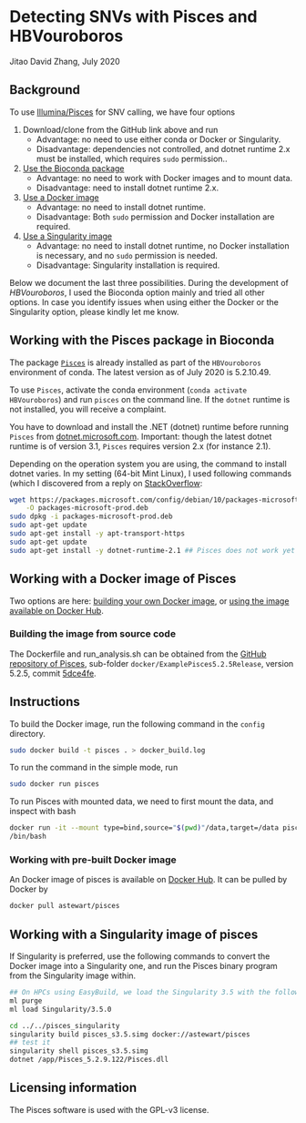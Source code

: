 Detecting SNVs with Pisces and HBVouroboros
=====
Jitao David Zhang, July 2020

## Background

To use [Illumina/Pisces](https://github.com/Illumina/Pisces/) for SNV calling, we have four options

1. Download/clone from the GitHub link above and run
   * Advantage: no need to use either conda or Docker or Singularity.
   * Disadvantage: dependencies not controlled, and dotnet runtime 2.x must be
       installed, which requires `sudo` permission..
1. [Use the Bioconda package](#working-with-the-pisces-package-in-bioconda)
   * Advantage: no need to work with Docker images and to mount data.
   * Disadvantage: need to install dotnet runtime 2.x.
1. [Use a Docker image](#working-with-a-docker-image-of-pisces)
   * Advantage: no need to install dotnet runtime.
   * Disadvantage: Both `sudo` permission and Docker installation are required.
1. [Use a Singularity image](#working-with-a-singularity-image-of-pisces)
   * Advantage: no need to install dotnet runtime, no Docker installation is
       necessary, and no `sudo` permission is needed.
   * Disadvantage: Singularity installation is required.

Below we document the last three possibilities. During the development of
*HBVouroboros*, I used the Bioconda option mainly and tried all other options. In case you identify issues when
using either the Docker or the Singularity option, please kindly let me know.

## Working with the Pisces package in Bioconda

The package [`Pisces`](https://anaconda.org/bioconda/pisces) is already
installed as part of the `HBVouroboros` environment of conda. The latest version
as of July 2020 is 5.2.10.49.

To use `Pisces`, activate the conda environment (`conda activate HBVouroboros`)
and run `pisces` on the command line. If the `dotnet` runtime is not installed,
you will receive a complaint.

You have to download and install the .NET (dotnet) runtime before running
`Pisces` from [dotnet.microsoft.com](https://dotnet.microsoft.com/download).
Important: though the latest dotnet runtime is of version 3.1, `Pisces` requires
version 2.x (for instance 2.1).

Depending on the operation system you are using, the command to install dotnet
varies. In my setting (64-bit Mint Linux), I used following commands (which I
discovered from a reply on
[StackOverflow](https://stackoverflow.com/questions/52737293/install-dotnet-core-on-linux-mint-19):

```bash
wget https://packages.microsoft.com/config/debian/10/packages-microsoft-prod.deb \
    -O packages-microsoft-prod.deb
sudo dpkg -i packages-microsoft-prod.deb
sudo apt-get update
sudo apt-get install -y apt-transport-https
sudo apt-get update
sudo apt-get install -y dotnet-runtime-2.1 ## Pisces does not work yet with 3.1
```

## Working with a Docker image of Pisces

Two options are here: [building your own Docker
image](#building-the-image-from-source-code), or [using the image available on
Docker Hub](#working-with-pre-built-Docker-image).

### Building the image from source code

The Dockerfile and run_analysis.sh can be obtained from the [GitHub repository of
Pisces](https://github.com/Illumina/Pisces/tree/master/docker/ExamplePiscesPaperAnalysis),
sub-folder `docker/ExamplePisces5.2.5Release`, version 5.2.5, commit
[5dce4fe](https://github.com/Illumina/Pisces/commit/5dce4fe7d1dc4603ca35affe258cbce14cf4ae1c).

## Instructions

To build the Docker image, run the following command in the `config` directory.

```bash
sudo docker build -t pisces . > docker_build.log
```

To run the command in the simple mode, run

```bash
sudo docker run pisces
```

To run Pisces with mounted data, we need to first mount the data, and inspect
with bash

```bash
docker run -it --mount type=bind,source="$(pwd)"/data,target=/data pisces
/bin/bash
```

### Working with pre-built Docker image

An Docker image of pisces is available on [Docker
Hub](https://hub.docker.com/r/astewart/pisces). It can be pulled by Docker by

```bash
docker pull astewart/pisces
```

## Working with a Singularity image of pisces

If Singularity is preferred, use the following commands to convert the Docker
image into a Singularity one, and run the Pisces binary program from the
Singularity image within.

```bash
## On HPCs using EasyBuild, we load the Singularity 3.5 with the following command
ml purge
ml load Singularity/3.5.0

cd ../../pisces_singularity
singularity build pisces_s3.5.simg docker://astewart/pisces
## test it
singularity shell pisces_s3.5.simg
dotnet /app/Pisces_5.2.9.122/Pisces.dll
```

## Licensing information

The Pisces software is used with the GPL-v3 license.
